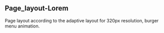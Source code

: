 ## Page_layout-Lorem

Page layout according to the adaptive layout for 320px resolution, burger menu animation.
